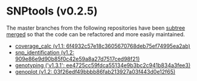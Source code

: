 # SNPtools (v0.2.5)

The master branches from the following repositories have been [subtree merged](https://help.github.com/articles/working-with-subtree-merge) so that the code can be refactored and more easily maintained.

- [coverage_calc (v1.1: 6f4932c57e18c3605670768deb75ef74995ea2ab)](https://github.com/mfcovington/coverage_calc)
- [snp_identification (v1.2: 909e86e9d90b85f0c42e59a8a27d7517ced98f21)](https://github.com/mfcovington/snp_identification)
- [genotyping ('v1.3.1': ee4725cc59fdca55134e9b3bc2c941b834a3fee3)](https://github.com/mfcovington/genotyping)
- [genoplot (v1.2: 03f26edf49bbbb86fab213927a03f443d0e12f65)](https://github.com/mfcovington/genoplot)


